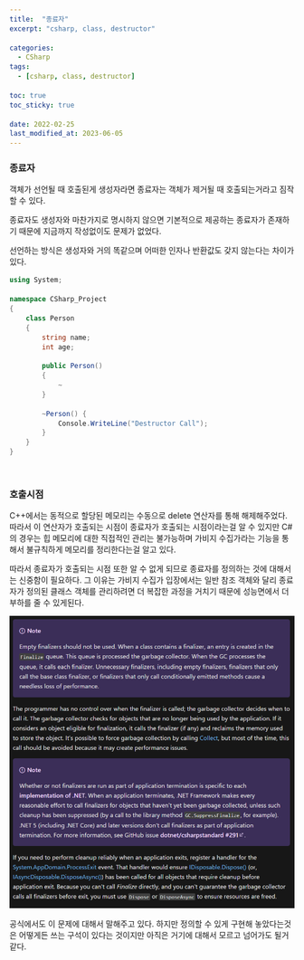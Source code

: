 ```yaml
---
title:  "종료자"
excerpt: "csharp, class, destructor"

categories:
  - CSharp
tags:
  - [csharp, class, destructor]

toc: true
toc_sticky: true
 
date: 2022-02-25 
last_modified_at: 2023-06-05
---
```


### 종료자

객체가 선언될 때 호출된게 생성자라면 종료자는 객체가 제거될 때 호출되는거라고 짐작할 수 있다. 

종료자도 생성자와 마찬가지로 명시하지 않으면 기본적으로 제공하는 종료자가 존재하기 때문에 지금까지 작성없이도 문제가 없었다.

선언하는 방식은 생성자와 거의 똑같으며 어떠한 인자나 반환값도 갖지 않는다는 차이가 있다.  

```cs
using System;

namespace CSharp_Project
{
    class Person
    {
        string name;
        int age;

        public Person()
        {
            ~
        }

        ~Person() { 
            Console.WriteLine("Destructor Call");
        }
    }
}
```

<br>

### 호출시점

C++에서는 동적으로 할당된 메모리는 수동으로 delete 연산자를 통해 해제해주었다. 따라서 이 연산자가 호출되는 시점이 종료자가 호출되는 시점이라는걸 알 수 있지만 C#의 경우는 힙 메모리에 대한 직접적인 관리는 불가능하며 가비지 수집가라는 기능을 통해서 불규칙하게 메모리를 정리한다는걸 알고 있다.  

따라서 종료자가 호출되는 시점 또한 알 수 없게 되므로 종료자를 정의하는 것에 대해서는 신중함이 필요하다. 그 이유는 가비지 수집가 입장에서는 일반 참조 객체와 달리 종료자가 정의된 클래스 객체를 관리하려면 더 복잡한 과정을 거치기 때문에 성능면에서 더 부하를 줄 수 있게된다. 

![destructor](/assets/images/posting/20220225/destructor.png)
<br>

공식에서도 이 문제에 대해서 말해주고 있다. 하지만 정의할 수 있게 구현해 놓았다는것은 어떻게든 쓰는 구석이 있다는 것이지만 아직은 거기에 대해서 모르고 넘어가도 될거같다.

